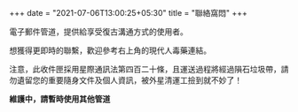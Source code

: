 +++
date = "2021-07-06T13:00:25+05:30"
title = "聯絡窩悶"
+++

電子郵件管道，提供給享受復古溝通方式的使用者。

想獲得更即時的聯繫，歡迎參考右上角的現代人毒藥連結。

注意，此收件匣採用星際通訊法第四百二十條，且運送過程將經過隕石垃圾帶，請勿遺留您的重要隨身文件及個人資訊，被外星清運工撿到就不妙了！

**維護中，請暫時使用其他管道**



